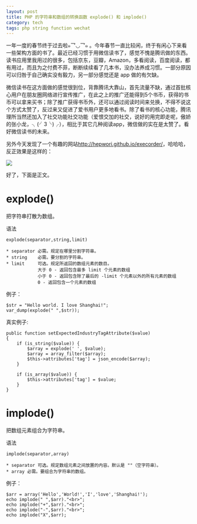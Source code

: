 ```yaml
---
layout: post
title: PHP 的字符串和数组的转换函数 explode() 和 implode()
category: tech
tags: php string function wechat
---
```


一年一度的春节终于过去啦๑乛◡乛๑ 。今年春节一直比较闲，终于有闲心下来看一些架构方面的书了。最近已经习惯于用微信读书了，感觉不愧是腾讯做的东西。读书应用里我用过的很多，包括京东，豆瓣，Amazon，多看阅读，百度阅读，都有用过，而且为之付费不菲，断断续续看了几本书，没办法养成习惯。一部分原因可以归咎于自己确实没有毅力，另一部分感觉还是 app 做的有欠缺。

微信读书在这方面做的感觉很到位，背靠腾讯大靠山，首先流量不缺，通过首批核心用户在朋友圈网络进行宣传推广，在此之上的推广还能得到5个书币，获得的书币可以拿来买书；除了推广获得书币外，还可以通过阅读时间来兑换，不得不说这个方式太赞了，反过来又促进了爱书用户更多地看书。除了看书的核心功能，腾讯理所当然还加入了社交功能社交功能（爱恨交加的社交，说好的用完即走呢，傲娇的张小龙，╮(╯3╰)╭），相比于其它几种阅读app，微信做的实在是太赞了。看好微信读书的未来。

另外今天发现了一个有趣的网站<http://hepwori.github.io/execorder/>，哈哈哈，反正效果是这样的：

![](https://cdn.kelu.org/blog/2017/02/20170203224858.jpg)

好了，下面是正文。

# explode() 

把字符串打散为数组。

语法

    explode(separator,string,limit)
    
    * separator	必需。规定在哪里分割字符串。
    * string	必需。要分割的字符串。
    * limit	    可选。规定所返回的数组元素的数目。
                大于 0 - 返回包含最多 limit 个元素的数组
                小于 0 - 返回包含除了最后的 -limit 个元素以外的所有元素的数组
                0 - 返回包含一个元素的数组




例子：

    $str = "Hello world. I love Shanghai!";
    var_dump(explode(" ",$str));
    
真实例子:

    public function setExpectedIndustryTagAttribute($value)
    {
        if (is_string($value)) {
            $array = explode(' ', $value);
            $array = array_filter($array);
            $this->attributes['tag'] = json_encode($array);
        }

        if (is_array($value)) {
            $this->attributes['tag'] = $value;
        }
    }
    
    
# implode() 

把数组元素组合为字符串。

语法

    implode(separator,array)
    
    * separator	可选。规定数组元素之间放置的内容。默认是 ""（空字符串）。
    * array	必需。要组合为字符串的数组。

例子：

    $arr = array('Hello','World!','I','love','Shanghai!');
    echo implode(" ",$arr)."<br>";
    echo implode("+",$arr)."<br>";
    echo implode("-",$arr)."<br>";
    echo implode("X",$arr);
